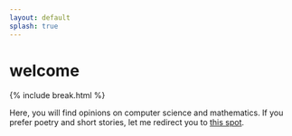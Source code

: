 ```yaml
---
layout: default
splash: true
---
```


# welcome
{% include break.html %}

Here, you will find opinions on computer science and mathematics. If you prefer poetry and short stories, let me redirect you to [this spot](http://themustachefactory.com).